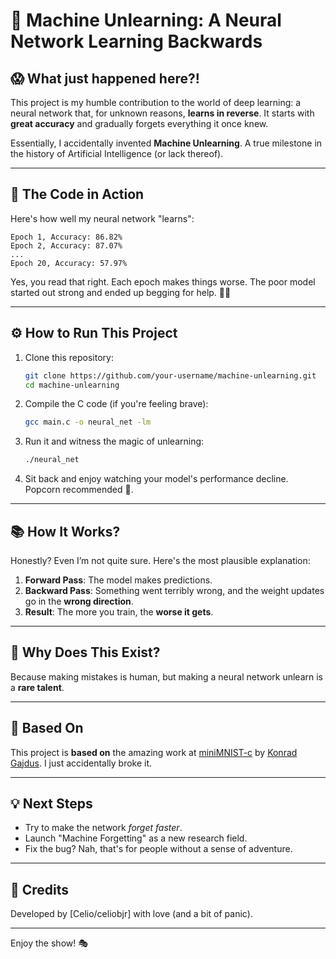 
# 🧠 **Machine Unlearning: A Neural Network Learning Backwards**

## 😱 What just happened here?!
This project is my humble contribution to the world of deep learning: a neural network that, for unknown reasons, **learns in reverse**. It starts with **great accuracy** and gradually forgets everything it once knew.

Essentially, I accidentally invented **Machine Unlearning**. A true milestone in the history of Artificial Intelligence (or lack thereof).

---

## 📸 **The Code in Action**
Here's how well my neural network "learns":
```
Epoch 1, Accuracy: 86.82%
Epoch 2, Accuracy: 87.07%
...
Epoch 20, Accuracy: 57.97%
```
Yes, you read that right. Each epoch makes things worse. The poor model started out strong and ended up begging for help. 🤖💔

---

## ⚙️ **How to Run This Project**

1. Clone this repository:
   ```bash
   git clone https://github.com/your-username/machine-unlearning.git
   cd machine-unlearning
   ```

2. Compile the C code (if you're feeling brave):
   ```bash
   gcc main.c -o neural_net -lm
   ```

3. Run it and witness the magic of unlearning:
   ```bash
   ./neural_net
   ```

4. Sit back and enjoy watching your model's performance decline. Popcorn recommended 🍿.

---

## 📚 **How It Works?**

Honestly? Even I’m not quite sure. Here's the most plausible explanation:

1. **Forward Pass**: The model makes predictions.
2. **Backward Pass**: Something went terribly wrong, and the weight updates go in the **wrong direction**.
3. **Result**: The more you train, the **worse it gets**.

---

## 🤡 **Why Does This Exist?**

Because making mistakes is human, but making a neural network unlearn is a **rare talent**.

---

## 🔗 **Based On**

This project is **based on** the amazing work at [miniMNIST-c](https://github.com/konrad-gajdus/miniMNIST-c) by [Konrad Gajdus](https://github.com/konrad-gajdus). I just accidentally broke it.

---

## 💡 **Next Steps**
- Try to make the network *forget faster*.
- Launch "Machine Forgetting" as a new research field.
- Fix the bug? Nah, that's for people without a sense of adventure.

---

## 🙏 **Credits**

Developed by [Celio/celiobjr] with love (and a bit of panic).

---

Enjoy the show! 🎭
